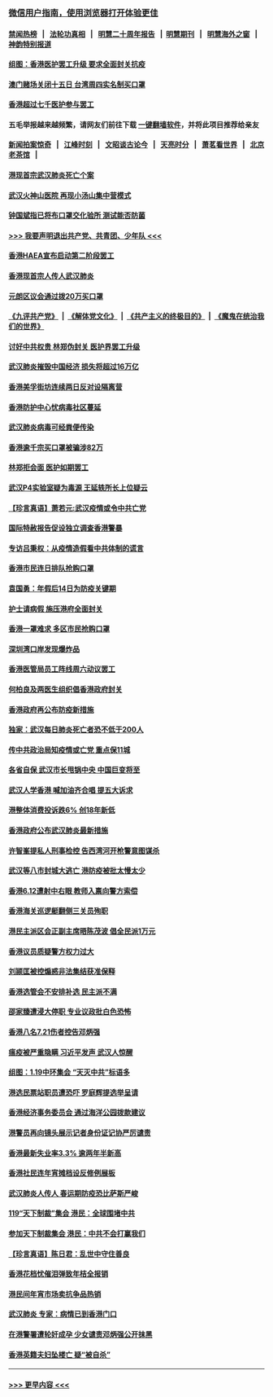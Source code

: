 ### [微信用户指南，使用浏览器打开体验更佳](https://github.com/gfw-breaker/banned-news1/blob/master/indexes/wechat-guide.md?t=0)
#### [禁闻热榜](热点新闻.md?t=0)  &nbsp;&nbsp;|&nbsp;&nbsp; [法轮功真相](https://github.com/gfw-breaker/truth/blob/master/README.md?t=0) &nbsp;&nbsp;|&nbsp;&nbsp; [明慧二十周年报告](https://github.com/gfw-breaker/mh-reports/blob/master/README.md?t=0) &nbsp;&nbsp;|&nbsp;&nbsp;[明慧期刊](https://github.com/gfw-breaker/mh-qikan) &nbsp;&nbsp;|&nbsp;&nbsp; [明慧海外之窗](https://github.com/gfw-breaker/mh-news/blob/master/README.md?t=0) &nbsp;&nbsp;|&nbsp;&nbsp; [神韵特别报道](https://github.com/gfw-breaker/mh-news/blob/master/shenyun.md?t=0)
#### [组图：香港医护罢工升级 要求全面封关抗疫](../pages/nsc415/n11844107.md?t=02050933) 
#### [澳门赌场关闭十五日 台湾周四实名制买口罩](../pages/nsc415/n11845083.md?t=02050933) 
#### [香港超过七千医护参与罢工](../pages/nsc415/n11845051.md?t=02050933) 
#### 五毛举报越来越频繁，请网友们前往下载 [一键翻墙软件](https://github.com/gfw-breaker/ssr-accounts)，并将此项目推荐给亲友
#### [新闻拍案惊奇](https://github.com/gfw-breaker/banned-news1/blob/master/pages/link4.md) &nbsp;&nbsp;|&nbsp;&nbsp; [江峰时刻](https://github.com/gfw-breaker/banned-news1/blob/master/pages/link4.md) &nbsp;&nbsp;|&nbsp;&nbsp; [文昭谈古论今](https://github.com/gfw-breaker/banned-news1/blob/master/pages/link4.md) &nbsp;&nbsp;|&nbsp;&nbsp; [天亮时分](https://github.com/gfw-breaker/banned-news1/blob/master/pages/link4.md) &nbsp;&nbsp;|&nbsp;&nbsp; [萧茗看世界](https://github.com/gfw-breaker/banned-news1/blob/master/pages/link4.md) &nbsp;&nbsp;|&nbsp;&nbsp; [北京老茶馆](https://github.com/gfw-breaker/banned-news1/blob/master/pages/link4.md) &nbsp;&nbsp;|&nbsp;&nbsp; 
#### [港现首宗武汉肺炎死亡个案](../pages/nsc415/n11844998.md?t=02050933) 
#### [武汉火神山医院 再现小汤山集中营模式](../pages/nsc415/n11844763.md?t=02050933) 
#### [钟国斌指已将布口罩交化验所 测试能否防菌](../pages/nsc415/n11842783.md?t=02050933) 
#### [>>> 我要声明退出共产党、共青团、少年队 <<<](https://github.com/begood0513/goodnews/blob/master/quit/letter.md) 
#### [香港HAEA宣布启动第二阶段罢工](../pages/nsc415/n11842723.md?t=02050933) 
#### [香港现首宗人传人武汉肺炎](../pages/nsc415/n11842766.md?t=02050933) 
#### [元朗区议会通过拨20万买口罩](../pages/nsc415/n11842754.md?t=02050933) 
#### [《九评共产党》](https://github.com/begood0513/9ping.md/blob/master/README.md) &nbsp;|&nbsp; [《解体党文化》](../../../../jtdwh.md/blob/master/README.md)  &nbsp;|&nbsp; [《共产主义的终极目的》](../../../../gczydzjmd.md/blob/master/README.md) &nbsp;|&nbsp; [《魔鬼在统治我们的世界》](../../../../mgztzwmdsj.md/blob/master/README.md) 
#### [讨好中共权贵 林郑伪封关 医护界罢工升级](../pages/nsc415/n11842359.md?t=02050933) 
#### [武汉肺炎摧毁中国经济 损失将超过16万亿](../pages/nsc415/n11839723.md?t=02050933) 
#### [香港美孚街坊连续两日反对设隔离营](../pages/nsc415/n11839962.md?t=02050933) 
#### [香港防护中心忧病毒社区蔓延](../pages/nsc415/n11839933.md?t=02050933) 
#### [武汉肺炎病毒可经粪便传染](../pages/nsc415/n11839939.md?t=02050933) 
#### [香港逾千宗买口罩被骗涉82万](../pages/nsc415/n11839914.md?t=02050933) 
#### [林郑拒会面 医护如期罢工](../pages/nsc415/n11839892.md?t=02050933) 
#### [武汉P4实验室疑为毒源 王延轶所长上位疑云](../pages/nsc415/n11835543.md?t=02050933) 
#### [【珍言真语】萧若元:武汉疫情或令中共亡党](../pages/nsc415/n11829394.md?t=02050933) 
#### [国际特赦报告促设独立调查香港警暴](../pages/nsc415/n11833845.md?t=02050933) 
#### [专访吕秉权：从疫情造假看中共体制的谎言](../pages/nsc415/n11833813.md?t=02050933) 
#### [香港市民连日排队抢购口罩](../pages/nsc415/n11833794.md?t=02050933) 
#### [袁国勇：年假后14日为防疫关键期](../pages/nsc415/n11831088.md?t=02050933) 
#### [护士请病假 施压港府全面封关](../pages/nsc415/n11831030.md?t=02050933) 
#### [香港一罩难求 多区市民抢购口罩](../pages/nsc415/n11831002.md?t=02050933) 
#### [深圳湾口岸发现爆炸品](../pages/nsc415/n11828802.md?t=02050933) 
#### [香港医管局员工阵线周六动议罢工](../pages/nsc415/n11828762.md?t=02050933) 
#### [何柏良及两医生组织倡香港政府封关](../pages/nsc415/n11828749.md?t=02050933) 
#### [香港政府再公布防疫新措施](../pages/nsc415/n11828716.md?t=02050933) 
#### [独家：武汉每日肺炎死亡者恐不低于200人](../pages/nsc415/n11828240.md?t=02050933) 
#### [传中共政治局知疫情或亡党 重点保11城](../pages/nsc415/n11828145.md?t=02050933) 
#### [各省自保 武汉市长甩锅中央 中国巨变将至](../pages/nsc415/n11828021.md?t=02050933) 
#### [武汉人学香港 喊加油齐合唱 提五大诉求](../pages/nsc415/n11827046.md?t=02050933) 
#### [港整体消费投诉跌6% 创18年新低](../pages/nsc415/n11817280.md?t=02050933) 
#### [香港政府公布武汉肺炎最新措施](../pages/nsc415/n11817152.md?t=02050933) 
#### [许智峯提私人刑事检控 告西湾河开枪警意图谋杀](../pages/nsc415/n11817132.md?t=02050933) 
#### [武汉等八市封城大逃亡 港防疫被批太慢太少](../pages/nsc415/n11817058.md?t=02050933) 
#### [香港6.12遭射中右眼 教师入禀向警方索偿](../pages/nsc415/n11814678.md?t=02050933) 
#### [香港海关巡逻艇翻侧三关员殉职](../pages/nsc415/n11814604.md?t=02050933) 
#### [港民主派区会正副主席晤陈茂波 倡全民派1万元](../pages/nsc415/n11814582.md?t=02050933) 
#### [香港议员质疑警方权力过大](../pages/nsc415/n11814560.md?t=02050933) 
#### [刘颕匡被控煽惑非法集结获准保释](../pages/nsc415/n11811727.md?t=02050933) 
#### [香港选管会不安排补选 民主派不满](../pages/nsc415/n11811691.md?t=02050933) 
#### [邵家臻遭浸大停职 专业议政批白色恐怖](../pages/nsc415/n11811670.md?t=02050933) 
#### [香港八名7.21伤者控告邓炳强](../pages/nsc415/n11811623.md?t=02050933) 
#### [瘟疫被严重隐瞒 习近平发声 武汉人惊醒](../pages/nsc415/n11811186.md?t=02050933) 
#### [组图：1.19中环集会 “天灭中共”标语多](../pages/nsc415/n11809514.md?t=02050933) 
#### [港选民票站职员遭恐吓 罗庭辉提选举呈请](../pages/nsc415/n11808914.md?t=02050933) 
#### [香港经济事务委员会 通过海洋公园拨款建议](../pages/nsc415/n11808906.md?t=02050933) 
#### [港警员再向镜头展示记者身份证记协严厉谴责](../pages/nsc415/n11808888.md?t=02050933) 
#### [香港最新失业率3.3% 逾两年半新高](../pages/nsc415/n11808887.md?t=02050933) 
#### [香港社民连年宵摊档设反修例展板](../pages/nsc415/n11808857.md?t=02050933) 
#### [武汉肺炎人传人 春运期防疫恐比萨斯严峻](../pages/nsc415/n11808739.md?t=02050933) 
#### [119“天下制裁”集会 港民：全球围堵中共](../pages/nsc415/n11806318.md?t=02050933) 
#### [参加天下制裁集会 港民：中共不会打赢我们](../pages/nsc415/n11806596.md?t=02050933) 
#### [【珍言真语】陈日君：乱世中守住善良](../pages/nsc415/n11806247.md?t=02050933) 
#### [香港花档忧催泪弹致年桔全报销](../pages/nsc415/n11806130.md?t=02050933) 
#### [港民间年宵市场卖抗争品热销](../pages/nsc415/n11806073.md?t=02050933) 
#### [武汉肺炎 专家：病情已到香港门口](../pages/nsc415/n11806020.md?t=02050933) 
#### [在港警署遭轮奸成孕 少女谴责邓炳强公开抹黑](../pages/nsc415/n11805981.md?t=02050933) 
#### [香港英籍夫妇坠楼亡 疑“被自杀”](../pages/nsc415/n11805937.md?t=02050933) 

----
#### [ >>> 更早内容 <<< ](../indexes/nsc415-earlier.md)
